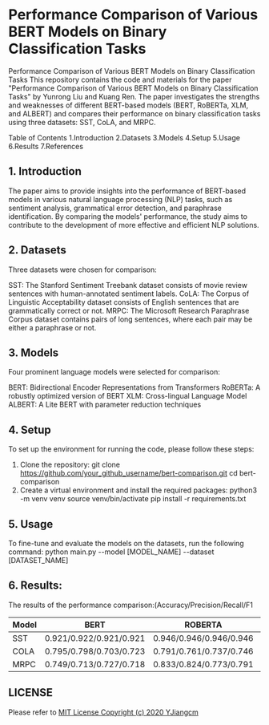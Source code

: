 # Performance Comparison of Various BERT Models on Binary Classification Tasks

Performance Comparison of Various BERT Models on Binary Classification Tasks
This repository contains the code and materials for the paper "Performance Comparison of Various BERT Models on Binary Classification Tasks" by Yunrong Liu and Kuang Ren. The paper investigates the strengths and weaknesses of different BERT-based models (BERT, RoBERTa, XLM, and ALBERT) and compares their performance on binary classification tasks using three datasets: SST, CoLA, and MRPC.

Table of Contents
1.Introduction
2.Datasets
3.Models
4.Setup
5.Usage
6.Results
7.References

## 1. Introduction

The paper aims to provide insights into the performance of BERT-based models in various natural language processing (NLP) tasks, such as sentiment analysis, grammatical error detection, and paraphrase identification. By comparing the models' performance, the study aims to contribute to the development of more effective and efficient NLP solutions.

## 2. Datasets

Three datasets were chosen for comparison:

SST: The Stanford Sentiment Treebank dataset consists of movie review sentences with human-annotated sentiment labels.
CoLA: The Corpus of Linguistic Acceptability dataset consists of English sentences that are grammatically correct or not.
MRPC: The Microsoft Research Paraphrase Corpus dataset contains pairs of long sentences, where each pair may be either a paraphrase or not.

## 3. Models

Four prominent language models were selected for comparison:

BERT: Bidirectional Encoder Representations from Transformers
RoBERTa: A robustly optimized version of BERT
XLM: Cross-lingual Language Model
ALBERT: A Lite BERT with parameter reduction techniques

## 4. Setup
To set up the environment for running the code, please follow these steps:
1. Clone the repository:
git clone https://github.com/your_github_username/bert-comparison.git
cd bert-comparison
2. Create a virtual environment and install the required packages:
python3 -m venv venv
source venv/bin/activate
pip install -r requirements.txt

## 5. Usage
To fine-tune and evaluate the models on the datasets, run the following command:
python main.py --model [MODEL_NAME] --dataset [DATASET_NAME]

## 6. Results:
The results of the performance comparison:(Accuracy/Precision/Recall/F1


 Model | BERT | ROBERTA	| XLM | ALBERT
 ---- | -----  |----- |----- |----- 
 SST | 0.921/0.922/0.921/0.921 |	0.946/0.946/0.946/0.946|	0.951/0.951/0.951	| 0.897/0.913/0.897/0.896
COLA	|  0.795/0.798/0.703/0.723	| 0.791/0.761/0.737/0.746	| 0.686/0.343/0.500/0.407	| 0.686/0.343/0.500/0.407
MRPC	| 0.749/0.713/0.727/0.718| 0.833/0.824/0.773/0.791| 0.796/0.769/0.741/0.751| 0.727/0.774/0.575/0.554





## LICENSE
Please refer to [MIT License Copyright (c) 2020 YJiangcm](https://github.com/YJiangcm/Movielens1M-Movie-Recommendation-System/blob/main/LICENSE)
